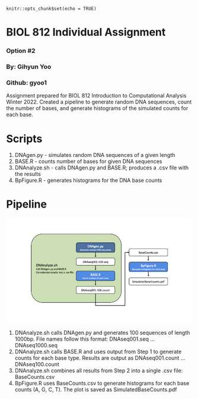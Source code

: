 ```{r setup, include=FALSE}
knitr::opts_chunk$set(echo = TRUE)
```

# BIOL 812 Individual Assignment
### Option #2

### By: Gihyun Yoo
### Github: gyoo1   

Assignment prepared for BIOL 812 Introduction to Computational Analysis Winter 2022. Created a pipeline to generate random DNA sequences, count the number of bases, and generate histograms of the simulated counts for each base.

# Scripts
1. DNAgen.py - simulates random DNA sequences of a given length
2. BASE.R - counts number of bases for given DNA sequences
3. DNAnalyze.sh - calls DNAgen.py and BASE.R; produces a .csv file with the results
4. BpFigure.R - generates histograms for the DNA base counts

# Pipeline
![pipeline for the BIOL 812 assignment](./Pipeline.png)

1. DNAnalyze.sh calls DNAgen.py and generates 100 sequences of length 1000bp. File names follow this format: DNAseq001.seq ... DNAseq1000.seq
2. DNAnalyze.sh calls BASE.R and uses output from Step 1 to generate counts for each base type. Results are output as DNAseq001.count ... DNAseq100.count
3. DNAnalyze.sh combines all results from Step 2 into a single .csv file: BaseCounts.csv
4. BpFigure.R uses BaseCounts.csv to generate histograms for each base counts (A, G, C, T). The plot is saved as SimulatedBaseCounts.pdf
